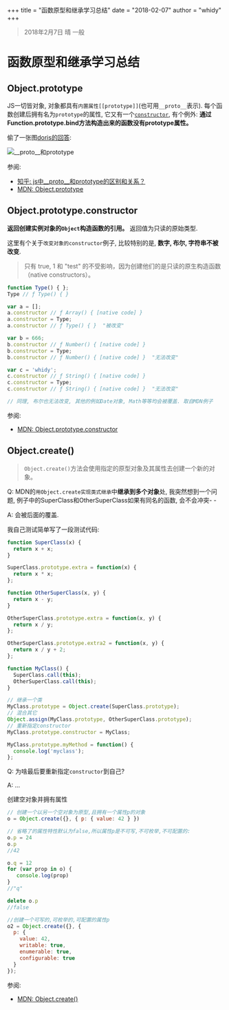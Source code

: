+++
title = "函数原型和继承学习总结"
date = "2018-02-07"
author = "whidy"
+++
> 2018年2月7日 晴 一般

# 函数原型和继承学习总结

## Object.prototype

JS一切皆对象, 对象都具有`内置属性[[prototype]]`(也可用`__proto__`表示). 每个函数创建后拥有名为`prototype`的属性, 它又有一个[`constructor`](https://developer.mozilla.org/zh-CN/docs/Web/JavaScript/Reference/Global_Objects/Object/constructor), 有个例外: **通过Function.prototype.bind方法构造出来的函数没有prototype属性。**

偷了一张图[doris的回答](https://www.zhihu.com/question/34183746/answer/58155878):

![\_\_proto\_\_和prototype](/images/2018-02-07-1.jpg)

参阅:
* [知乎: js中\_\_proto\_\_和prototype的区别和关系？](https://www.zhihu.com/question/34183746)
* [MDN: Object.prototype](https://developer.mozilla.org/zh-CN/docs/Web/JavaScript/Reference/Global_Objects/Object/prototype)

## Object.prototype.constructor

**返回创建实例对象的`Object`构造函数的引用。** 返回值为只读的原始类型.

这里有个关于`改变对象的constructor`例子, 比较特别的是, **数字, 布尔, 字符串不被改变**.

> 只有 true, 1 和 "test" 的不受影响，因为创建他们的是只读的原生构造函数（native constructors）。

```javascript
function Type() { };
Type // ƒ Type() { }

var a = [];
a.constructor // ƒ Array() { [native code] }
a.constructor = Type;
a.constructor // ƒ Type() { }  "被改变"

var b = 666;
b.constructor // ƒ Number() { [native code] }
b.constructor = Type;
b.constructor // ƒ Number() { [native code] }  "无法改变"

var c = 'whidy';
c.constructor // ƒ String() { [native code] }
c.constructor = Type;
c.constructor // ƒ String() { [native code] }  "无法改变"

// 同理, 布尔也无法改变, 其他的例如Date对象, Math等等均会被覆盖. 取自MDN例子
```

参阅:
* [MDN: Object.prototype.constructor](https://developer.mozilla.org/zh-CN/docs/Web/JavaScript/Reference/Global_Objects/Object/constructor)

## Object.create()

> `Object.create()`方法会使用指定的原型对象及其属性去创建一个新的对象。

Q: MDN的`用Object.create实现类式继承`中**继承到多个对象**处, 我突然想到一个问题, 例子中的SuperClass和OtherSuperClass如果有同名的函数, 会不会冲突- -

A: 会被后面的覆盖.

我自己测试简单写了一段测试代码:

```javascript
function SuperClass(x) {
  return x + x;
}

SuperClass.prototype.extra = function(x) {
  return x * x;
};

function OtherSuperClass(x, y) {
  return x - y;
}

OtherSuperClass.prototype.extra = function(x, y) {
  return x / y;
};

OtherSuperClass.prototype.extra2 = function(x, y) {
  return x / y + 2;
};

function MyClass() {
  SuperClass.call(this);
  OtherSuperClass.call(this);
}

// 继承一个类
MyClass.prototype = Object.create(SuperClass.prototype);
// 混合其它
Object.assign(MyClass.prototype, OtherSuperClass.prototype);
// 重新指定constructor
MyClass.prototype.constructor = MyClass;

MyClass.prototype.myMethod = function() {
  console.log('myclass');
};
```

Q: 为啥最后要重新指定`constructor`到自己?

A: ...

创建空对象并拥有属性

```javascript
// 创建一个以另一个空对象为原型,且拥有一个属性p的对象
o = Object.create({}, { p: { value: 42 } })

// 省略了的属性特性默认为false,所以属性p是不可写,不可枚举,不可配置的:
o.p = 24
o.p
//42

o.q = 12
for (var prop in o) {
   console.log(prop)
}
//"q"

delete o.p
//false

//创建一个可写的,可枚举的,可配置的属性p
o2 = Object.create({}, {
  p: {
    value: 42, 
    writable: true,
    enumerable: true,
    configurable: true 
  } 
});
```

参阅:
* [MDN: Object.create()](https://developer.mozilla.org/zh-CN/docs/Web/JavaScript/Reference/Global_Objects/Object/create)